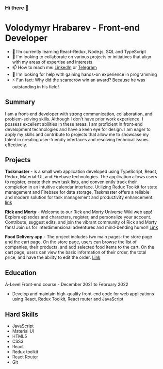 ### Hi there 👋

# Volodymyr Hrabarev - Front-end Developer
- 🌱 I’m currently learning React-Redux, Node.js, SQL and TypeScript
- 👯 I'm looking to collaborate on various projects or initiatives that align with my areas of expertise and interests.
- 📫 How to reach me: [LinkedIn](https://www.linkedin.com/in/volodymyr-hrabarev-429373254/) or [Telegram](https://t.me/VHrabarev)
- 🤔 I'm looking for help with gaining hands-on experience in programming 
- ⚡ Fun fact: Why did the scarecrow win an award? Because he was outstanding in his field!

## Summary
I am a front-end developer with strong communication, collaboration, and problem-solving skills. Although I don't have prior work experience, I possess excellent abilities in these areas. I am proficient in front-end development technologies and have a keen eye for design. I am eager to apply my skills and contribute to projects that allow me to showcase my talent in creating user-friendly interfaces and resolving technical issues effectively.

## Projects
**Taskmaster** - is a small web application developed using TypeScript, React, Redux, Material-UI, and Firebase technologies. The application allows users to register, create their own task lists, and conveniently track their completion in an intuitive calendar interface. Utilizing Redux Toolkit for state management and Firebase for data storage, Taskmaster offers a reliable and modern solution for task management and productivity enhancement. [link](https://deft-narwhal-e74515.netlify.app/)

**Rick and Morty** - Welcome to our Rick and Morty Universe Wiki web app! Explore episodes and characters, register, and personalize your account. Contribute, suggest edits, and join the vibrant community of Rick and Morty fans! Join us for interdimensional adventures and mind-bending humor! [Link](https://serene-tulumba-0207af.netlify.app/)

**Food Delivery app** - The project includes two main pages: the store page and the cart page. On the store page, users can browse the list of companies, their products, and add selected food items to the cart. On the cart page, users can view the basic information of their order, the total price, and have the ability to edit the order. [Link](https://merry-caramel-846316.netlify.app/shopping-cart)

## Education
 A-Level Front-end course - December 2021 to February 2022
 * Develop and maintain high-quality front-end code for web applications using React, Redux Toolkit, React router and JavaScript

## Hard Skills
* JavaScript
* Material UI
* HTML5
* CSS3
* React
* Redux toolkit
* React Router
* Git

